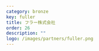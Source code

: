 ```yaml
---
category: bronze
key: fuller
title: フラー株式会社
order: 26
description: ""
logo: /images/partners/fuller.png
---
```

